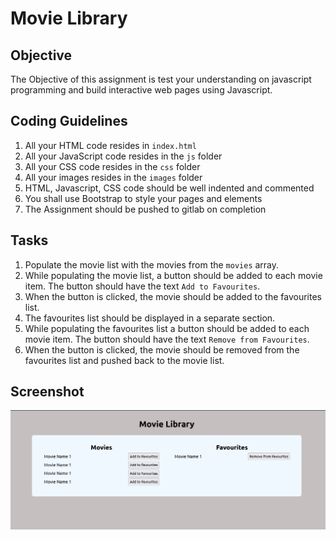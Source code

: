 # Movie Library

## Objective

The Objective of this assignment is test your understanding on javascript programming and build interactive web pages using Javascript.

## Coding Guidelines

1. All your HTML code resides in `index.html`  
2. All your JavaScript code resides in the `js` folder  
3. All your CSS code resides in the `css` folder  
4. All your images resides in the `images` folder  
5. HTML, Javascript, CSS code should be well indented and commented  
6. You shall use Bootstrap to style your pages and elements  
7. The Assignment should be pushed to gitlab on completion

## Tasks

1. Populate the movie list with the movies from the `movies` array.
2. While populating the movie list, a button should be added to each movie item. The button should have the text `Add to Favourites`.
3. When the button is clicked, the movie should be added to the favourites list.
4. The favourites list should be displayed in a separate section.
5. While populating the favourites list a button should be added to each movie item. The button should have the text `Remove from Favourites`.
6. When the button is clicked, the movie should be removed from the favourites list and pushed back to the movie list.

## Screenshot

![Image](ui.png)
